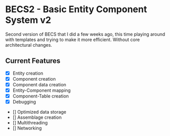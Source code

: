 # BECS2 - Basic Entity Component System v2

Second version of BECS that I did a few weeks ago, this time playing around with templates and trying to make it more efficient. Without core architectural changes.


## Current Features

- [x] Entity creation
- [x] Component creation
- [x] Component data creation
- [x] Entity-Component mapping
- [x] Component-Table creation
- [x] Debugging
- [] Optimized data storage
- [] Assemblage creation
- [] Multithreading
- [] Networking
